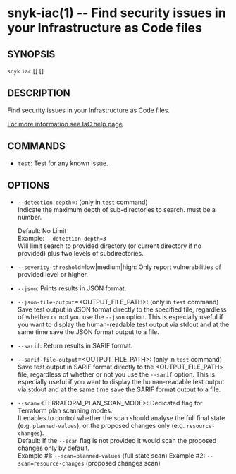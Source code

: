 # snyk-iac(1) -- Find security issues in your Infrastructure as Code files

## SYNOPSIS

`snyk` `iac` \[<COMMAND>\] \[<OPTIONS>\] <PATH>

## DESCRIPTION

Find security issues in your Infrastructure as Code files.

[For more information see IaC help page](https://snyk.co/ucT6Q)

## COMMANDS

- `test`:
  Test for any known issue.

## OPTIONS

- `--detection-depth`=<DEPTH>:
  (only in `test` command)  
  Indicate the maximum depth of sub-directories to search. <DEPTH> must be a number.

  Default: No Limit  
  Example: `--detection-depth=3`  
  Will limit search to provided directory (or current directory if no <PATH> provided) plus two levels of subdirectories.

- `--severity-threshold`=low|medium|high:
  Only report vulnerabilities of provided level or higher.

- `--json`:
  Prints results in JSON format.

- `--json-file-output`=<OUTPUT_FILE_PATH>:
  (only in `test` command)
  Save test output in JSON format directly to the specified file, regardless of whether or not you use the `--json` option.
  This is especially useful if you want to display the human-readable test output via stdout and at the same time save the JSON format output to a file.

- `--sarif`:
  Return results in SARIF format.

- `--sarif-file-output`=<OUTPUT_FILE_PATH>:
  (only in `test` command)
  Save test output in SARIF format directly to the <OUTPUT_FILE_PATH> file, regardless of whether or not you use the `--sarif` option.
  This is especially useful if you want to display the human-readable test output via stdout and at the same time save the SARIF format output to a file.

- `--scan=`<TERRAFORM_PLAN_SCAN_MODE>:
  Dedicated flag for Terraform plan scanning modes.  
  It enables to control whether the scan should analyse the full final state (e.g. `planned-values`), or the proposed changes only  (e.g. `resource-changes`).  
  Default: If the `--scan` flag is not provided it would scan the proposed changes only by default.  
  Example #1: `--scan=planned-values` (full state scan)
  Example #2: `--scan=resource-changes` (proposed changes scan)